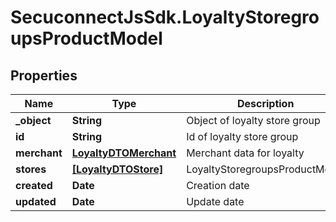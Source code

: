 # SecuconnectJsSdk.LoyaltyStoregroupsProductModel

## Properties
Name | Type | Description | Notes
------------ | ------------- | ------------- | -------------
**_object** | **String** | Object of loyalty store group | [optional] 
**id** | **String** | Id of loyalty store group | [optional] 
**merchant** | [**LoyaltyDTOMerchant**](LoyaltyDTOMerchant.md) | Merchant data for loyalty | [optional] 
**stores** | [**[LoyaltyDTOStore]**](LoyaltyDTOStore.md) | LoyaltyStoregroupsProductModel | [optional] 
**created** | **Date** | Creation date | [optional] 
**updated** | **Date** | Update date | [optional] 


